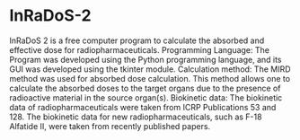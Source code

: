 # InRaDoS-2
InRaDoS 2 is a free computer program to calculate the absorbed and effective dose for radiopharmaceuticals.
Programming Language: The Program was developed using the Python programming language, and its GUI was developed using the tkinter module.
Calculation method: The MIRD method was used for absorbed dose calculation. This method allows one to calculate the absorbed doses to the target organs due to the presence of radioactive material in the source organ(s).
Biokinetic data: The biokinetic data of radiopharmaceuticals were taken from ICRP Publications 53 and 128. The biokinetic data for new radiopharmaceuticals, such as F-18 Alfatide II, were taken from recently published papers.
